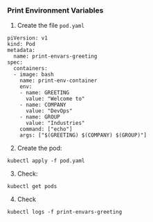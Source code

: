 ### Print Environment Variables

1. Create the file ```pod.yaml```

```
piVersion: v1
kind: Pod
metadata:
  name: print-envars-greeting
spec:
  containers:
  - image: bash
    name: print-env-container
    env:
    - name: GREETING
      value: "Welcome to"
    - name: COMPANY
      value: "DevOps"
    - name: GROUP
      value: "Industries"
    command: ["echo"]
    args: ["$(GREETING) $(COMPANY) $(GROUP)"]
```

2. Create the pod:
```
kubectl apply -f pod.yaml
```

3. Check:
```
kubectl get pods
```

4. Check
```
kubectl logs -f print-envars-greeting
```